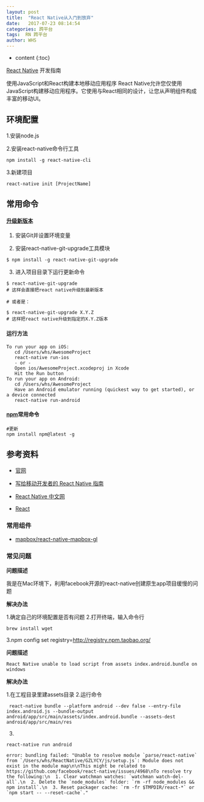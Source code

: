 ```yaml
---
layout: post
title:  "React Native从入门到放弃"
date:   2017-07-23 08:14:54
categories: 跨平台
tags:  RN 跨平台
author: WHS
---
```


* content
{:toc}

[React Native](http://facebook.github.io/react-native/) 开发指南

使用JavaScript和React构建本地移动应用程序
React Native允许您仅使用JavaScript构建移动应用程序。它使用与React相同的设计，让您从声明组件构成丰富的移动UI。




## 环境配置

1.安装node.js

2.安装react-native命令行工具

```
npm install -g react-native-cli
```

3.新建项目

```
react-native init [ProjectName]
```

## 常用命令


#### [升级新版本](http://reactnative.cn/docs/0.46/upgrading.html)

1. 安装Git并设置环境变量

2. 安装react-native-git-upgrade工具模块

```
$ npm install -g react-native-git-upgrade
```

3. 进入项目目录下运行更新命令

```
$ react-native-git-upgrade
# 这样会直接把react native升级到最新版本

# 或者是：

$ react-native-git-upgrade X.Y.Z
# 这样把react native升级到指定的X.Y.Z版本
```
#### 运行方法

```
To run your app on iOS:
   cd /Users/whs/AwesomeProject
   react-native run-ios
   - or -
   Open ios/AwesomeProject.xcodeproj in Xcode
   Hit the Run button
To run your app on Android:
   cd /Users/whs/AwesomeProject
   Have an Android emulator running (quickest way to get started), or a device connected
   react-native run-android
```
#### [npm](https://www.npmjs.com/)常用命令
```
#更新
npm install npm@latest -g
```

## 参考资料

* [官网](http://facebook.github.io/react-native/)

* [写给移动开发者的 React Native 指南](http://www.jianshu.com/p/b88944250b25)

* [React Native 中文网](http://reactnative.cn/post/3634)

* [React](https://facebook.github.io/react/)

### 常用组件

* [mapbox/react-native-mapbox-gl](https://github.com/mapbox/react-native-mapbox-gl)



### 常见问题

**问题描述**

我是在Mac环境下，利用facebook开源的react-native创建原生app项目缓慢的问题

**解决办法**

1.确定自己的环境配置是否有问题
2.打开终端，输入命令行
```
brew install wget
```
3.npm config set registry=http://registry.npm.taobao.org/

**问题描述**
```
React Native unable to load script from assets index.android.bundle on windows
```
**解决办法**

1.在工程目录里建assets目录
2.运行命令
```
 react-native bundle --platform android --dev false --entry-file index.android.js --bundle-output android/app/src/main/assets/index.android.bundle --assets-dest android/app/src/main/res
```
3.
```
react-native run android
```
```
error: bundling failed: "Unable to resolve module `parse/react-native` from `/Users/whs/ReactNative/GZLYCY/js/setup.js`: Module does not exist in the module map\n\nThis might be related to https://github.com/facebook/react-native/issues/4968\nTo resolve try the following:\n  1. Clear watchman watches: `watchman watch-del-all`.\n  2. Delete the `node_modules` folder: `rm -rf node_modules && npm install`.\n  3. Reset packager cache: `rm -fr $TMPDIR/react-*` or `npm start -- --reset-cache`."
```


